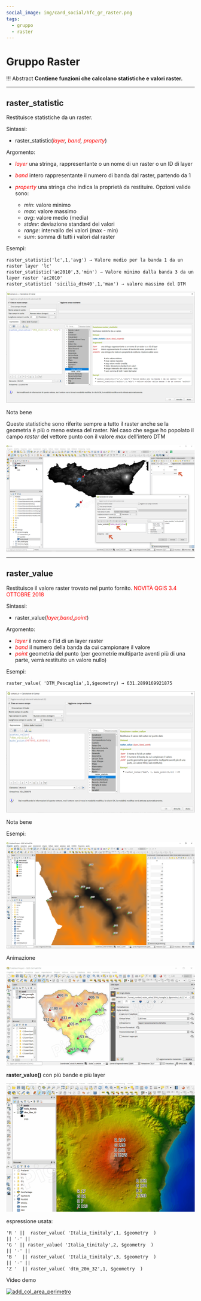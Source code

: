 ```yaml
---
social_image: img/card_social/hfc_gr_raster.png
tags:
  - gruppo
  - raster
---
```


# Gruppo Raster

!!! Abstract
    **Contiene funzioni che calcolano statistiche e valori raster.**

---

## raster_statistic

Restituisce statistiche da un raster.

Sintassi:

* raster_statistic(*<span style="color:red;">layer</span>, <span style="color:red;">band</span>, <span style="color:red;">property</span>*)

Argomento:

* *<span style="color:red;">layer</span>* una stringa, rappresentante o un nome di un raster o un ID di layer
* *<span style="color:red;">band</span>* intero rappresentante il numero di banda dal raster, partendo da 1
* *<span style="color:red;">property</span>* una stringa che indica la proprietà da restituire. Opzioni valide sono:

    - *min*: valore minimo
    - *max*: valore massimo
    - *avg*: valore medio (media)
    - *stdev*: deviazione standard dei valori
    - *range*: intervallo dei valori (max - min)
    - *sum*: somma di tutti i valori dal raster

Esempi:

```
raster_statistic('lc',1,'avg') → Valore medio per la banda 1 da un raster layer 'lc'
raster_statistic('ac2010',3,'min') → Valore minimo dalla banda 3 da un layer raster 'ac2010'
raster_statistic( 'sicilia_dtm40',1,'max') → valore massimo del DTM
```

[![](../../img/raster/raster_statistic1.png)](../../img/raster/raster_statistic1.png)

Nota bene

Queste statistiche sono riferite sempre a tutto il raster anche se la geometria è più o meno estesa del raster. Nel caso che segue ho popolato il campo _raster_ del vettore punto con il valore _max_ dell'intero DTM

[![](../../img/generale/raster_statistic2.png)](../../img/generale/raster_statistic2.png)

---

## raster_value

Restituisce il valore raster trovato nel punto fornito. <span style="color:red;">NOVITÀ QGIS 3.4 OTTOBRE 2018</span>

Sintassi:

* raster_value(_<span style="color:red;">layer</span>,<span style="color:red;">band</span>,<span style="color:red;">point</span>_)

Argomento:

* *<span style="color:red;">layer</span>* il nome o l'id di un layer raster
* *<span style="color:red;">band</span>* il numero della banda da cui campionare il valore
* *<span style="color:red;">point</span>* geometria del punto (per geometrie multiparte aventi più di una parte, verrà restituito un valore nullo)

Esempi:

```
raster_value( 'DTM_Pescaglia',1,$geometry) → 631.2899169921875
```

[![](../../img/raster/raster_value1.png)](../../img/raster/raster_value1.png)

Nota bene

Esempi:

[![](../../img/raster/raster_value2.png)](../../img/raster/raster_value2.png)

Animazione

[![](../../img/raster/raster_value.gif)](../../img/raster/raster_value.gif)

**raster_value()** con più bande e più layer

[![](../../img/raster/raster_value2.gif)](../../img/raster/raster_value2.gif)

espressione usata:
```
'R ' ||  raster_value( 'Italia_tinitaly',1, $geometry  ) 
|| '-' || 
'G ' || raster_value( 'Italia_tinitaly',2, $geometry  ) 
|| '-' || 
'B '  || raster_value( 'Italia_tinitaly',3, $geometry  ) 
|| '-' || 
'Z '  || raster_value( 'dtm_20m_32',1, $geometry  ) 
```

Video demo

[![add_col_area_perimetro](https://img.youtube.com/vi/lfb2DNm5Bjs/0.jpg)](https://www.youtube.com/watch?v=lfb2DNm5Bjs&t= "Esepio d'uso")
